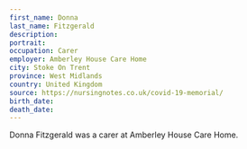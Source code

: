 ```yaml
---
first_name: Donna
last_name: Fitzgerald
description: 
portrait: 
occupation: Carer
employer: Amberley House Care Home
city: Stoke On Trent
province: ‎West Midlands
country: United Kingdom
source: https://nursingnotes.co.uk/covid-19-memorial/
birth_date: 
death_date: 
---
```


Donna Fitzgerald was a carer at Amberley House Care Home.
